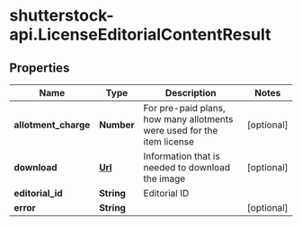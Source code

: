 # shutterstock-api.LicenseEditorialContentResult

## Properties
Name | Type | Description | Notes
------------ | ------------- | ------------- | -------------
**allotment_charge** | **Number** | For pre-paid plans, how many allotments were used for the item license | [optional] 
**download** | [**Url**](Url.md) | Information that is needed to download the image | [optional] 
**editorial_id** | **String** | Editorial ID | 
**error** | **String** |  | [optional] 


